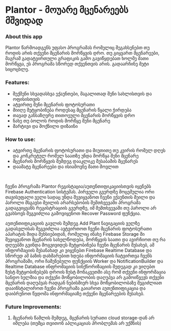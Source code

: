 # Plantor - მოუარე მცენარეებს მშვიდად

### About this app

Plantor წარმოადგენს უფასო პროგრამას 
რომელიც შეგახსენებთ თუ როდის არის
თქვენი მცენარის მორწყვის დრო. თუ 
გიყვართ მცენარეები, მაგრამ გადატვირთული
გრაფიკის გამო გავიწყდებათ ხოლმე მათი
მორწყვა, ეს პროგრამა სწორედ თქვენთვის 
არის. გადაარჩინე მეტი სიცოცხლე.


### Features: 

- შექმენი სხვადასხვა ექაუნთები, მაგალითად შენი სახლისთვის და ოფისისთვის
- ატვირთე შენი მცენარის ფოტოსურათი
- მიიღე შეტყობინება როდესაც მცენარის წყალი ჭირდება
- თავად განსაზღვრე თითოეული მცენარის მორწყვის დრო
- ნახე თუ ბოლოს როდის მორწყე შენი მცენარე 
- მარტივი და მოქნილი დიზაინი 

### How to use: 

- ატვირთე მცენარის ფოტოსურათი და მიუთითე თუ 
კვირის რომელ დღეს და კონკრეტულ რომელ საათზე უნდა მორწყა შენი მცენარე
- მცენარის მორწყვის შემდეგ დააკლიკე შესაბამის მცენარეს 
- დაამატე მცენარეები და ისიამოვნე მათი მოვლით 

<br>

ჩვენი პროგრამა Plantor რეგისტაცია/აუთენთიფიკაციისთვის იყენებს Firebase Authentication სისტემას. 
პირველი გვერდზე მოცემულია ორი თავისუფალი ველი სადაც უნდა შევიყვანოთ ჩვენი ექაუნთის მეილი და პაროლი 
მსგავსი მეილის არარსებობის შემთხვევაში პროგრამა გადაგვიყვანს რეგისტრაციის გვერდზე, იმ შემთხვევაში თუ პაროლი არ გვახსოვს შეგვიძლია გამოვიყენოთ Recover Password ფუნქცია. 

აუთენთიფიკაციის გავლის შემდეგ Add Plant ნავიგაციის ველზე გადასვლისას შეგვიძლია ავტვირთოთ ჩვენი მცენარის ფოტოსურათი აპარატის შიდა მეხსიებიდან, რომელიც ინახე Firebase Storage ში
შევიყვანოთ მცენარის სახელწოდება, მორწყვის საათი და ავირჩიოთ თუ რა დღეებში გვინდა მოგვივიდეს შეტყობინება ჩვენი მცენარის შესახებ, ამ ინფორმაციის შესანახად კი ვიყენებთ Firebase Realtime Database 
და სწორედ ამ ბაზის დახმარებით ხდება ინფორმაციის ჩატვირთვა ჩვენს პროგრამაში, ორი ჩაშენებული ფუნქციის Worker და NotificationBuilder და Realtime Database ინფრომაციის სინქნორიზაციის შედეგად კი ვიღებთ ზუსტ შეტყობინებებს დროის ზუსტ მონაკვეთში
ასე რომ თქვენი ინფორმაცია სანდო ხელშია და თქვენი მოწყობილობის დაღუპვა არ გამოიწვევს თქვენი მცენარის დაღუპვას რადგან ნებისმიერ სხვა მოწყობილობაზე შეგიძლიათ დააინსტალიროთ ჩვენი პროგრამა 
გაიაროთ აუთენთიფიკაცია და დაიბრუნოთ წვდომა ინფორმაციაზე თქვენი მცენარეების შესახებ. 

### Future Improvements:

1. მცენარის წაშლის შემდეგ, მცენარის სურათი cloud storage-დან არ იშლება (თუმცა თვითონ აპლიკაციას პრობლემას არ უქმნის)
